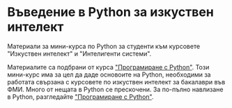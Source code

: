 # Въведение в Python за изкуствен интелект

Материали за мини-курса по Python за студенти към курсовете "Изкуствен интелект" и "Интелигенти системи".

Материалите са подбрани от курса ["Програмиране с Python"](https://github.com/fmipython/PythonCourse2025).
Този мини-курс има за цел да даде основоите на Python, необходими за работата свързана с курсовете по изкуствен интелект за бакалаври във ФМИ.
Много от нещата в Python се прескочени. За по-пълно навлизане в Python, разгледайте ["Програмиране с Python"](https://github.com/fmipython/PythonCourse2025).